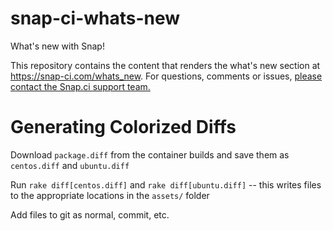 snap-ci-whats-new
=================

What's new with Snap!

This repository contains the content that renders the what's new section at https://snap-ci.com/whats_new. For questions, comments or issues, [please contact the Snap.ci support team.](https://snap-ci.com/contact-us)

Generating Colorized Diffs
==========================

Download `package.diff` from the container builds and save them as `centos.diff` and `ubuntu.diff`

Run `rake diff[centos.diff]` and `rake diff[ubuntu.diff]` -- this writes files to the appropriate locations in the `assets/` folder

Add files to git as normal, commit, etc.
